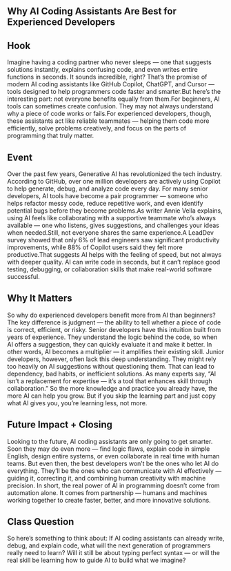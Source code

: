 ## Why AI Coding Assistants Are Best for Experienced Developers


## Hook

Imagine having a coding partner who never sleeps — one that suggests solutions instantly, explains confusing code, and even writes entire functions in seconds.
It sounds incredible, right? That’s the promise of modern AI coding assistants like GitHub Copilot, ChatGPT, and Cursor — tools designed to help programmers code faster and smarter.But here’s the interesting part: not everyone benefits equally from them.For beginners, AI tools can sometimes create confusion. They may not always understand why a piece of code works or fails.For experienced developers, though, these assistants act like reliable teammates — helping them code more efficiently, solve problems creatively, and focus on the parts of programming that truly matter.

## Event

Over the past few years, Generative AI has revolutionized the tech industry.
According to GitHub, over one million developers are actively using Copilot to help generate, debug, and analyze code every day.
For many senior developers, AI tools have become a pair programmer — someone who helps refactor messy code, reduce repetitive work, and even identify potential bugs before they become problems.As writer Annie Vella explains, using AI feels like collaborating with a supportive teammate who’s always available — one who listens, gives suggestions, and challenges your ideas when needed.Still, not everyone shares the same experience.A LeadDev survey showed that only 6% of lead engineers saw significant productivity improvements, while 88% of Copilot users said they felt more productive.That suggests AI helps with the feeling of speed, but not always with deeper quality.
AI can write code in seconds, but it can’t replace good testing, debugging, or collaboration skills that make real-world software successful.

## Why It Matters

So why do experienced developers benefit more from AI than beginners? The key difference is judgment — the ability to tell whether a piece of code is correct, efficient, or risky.
Senior developers have this intuition built from years of experience. They understand the logic behind the code, so when AI offers a suggestion, they can quickly evaluate it and make it better. In other words, AI becomes a multiplier — it amplifies their existing skill. Junior developers, however, often lack this deep understanding.
They might rely too heavily on AI suggestions without questioning them.
That can lead to dependency, bad habits, or inefficient solutions. As many experts say, “AI isn’t a replacement for expertise — it’s a tool that enhances skill through collaboration.” So the more knowledge and practice you already have, the more AI can help you grow. But if you skip the learning part and just copy what AI gives you, you’re learning less, not more.

## Future Impact + Closing

Looking to the future, AI coding assistants are only going to get smarter. Soon they may do even more — find logic flaws, explain code in simple English, design entire systems, or even collaborate in real time with human teams. But even then, the best developers won’t be the ones who let AI do everything.
They’ll be the ones who can communicate with AI effectively — guiding it, correcting it, and combining human creativity with machine precision.
In short, the real power of AI in programming doesn’t come from automation alone. It comes from partnership — humans and machines working together to create faster, better, and more innovative solutions.

## Class Question

So here’s something to think about: If AI coding assistants can already write, debug, and explain code, what will the next generation of programmers really need to learn?
Will it still be about typing perfect syntax — or will the real skill be learning how to guide AI to build what we imagine?
